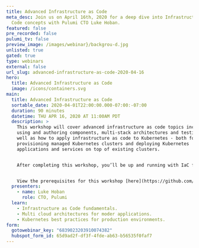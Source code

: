 ```yaml
---
title: Advanced Infrastructure as Code
meta_desc: Join us on April 16th, 2020 for a deep dive into Infrastructure as
  Code concepts with Pulumi CTO Luke Hoban.
featured: false
pre_recorded: false
pulumi_tv: false
preview_image: /images/webinar}/backgrou-d.jpg
unlisted: true
gated: true
type: webinars
external: false
url_slug: advanced-infrastructure-as-code-2020-04-16
hero:
  title: Advanced Infrastructure as Code
  image: /icons/containers.svg
main:
  title: Advanced Infrastructure as Code
  sortable_date: 2020-04-01T22:00:00.000-07:00:-07:00
  duration: 90 minutes
  datetime: THU APR 16, 2020 AT 11:00AM PDT
  description: >
    This workshop will cover advanced infrastructure as code topics including
    using and authoring components, multi-stack architectures and testing - as
    well as how to apply infrastructure as code to Kubernetes - both for
    provisioning managed Kubernetes clusters and deploying Kubernetes
    applications and services on top of existing clusters.


    After completing this workshop, you’ll be up and running with IaC fundamentals, modern application architectures across many clouds, and Kubernetes best-practices that are ready for production environments. You’ll also be ready to empower your development teams to be more productive - continuously deploying both their applications and infrastructure.


    View the prerequisites for this workshop [here](https://github.com/pulumi/infrastructure-as-code-workshop/blob/master/00-installing-prerequisites.md).
  presenters:
    - name: Luke Hoban
      role: CTO, Pulumi
  learn:
    - Infrastructure as Code fundamentals.
    - Multi cloud architectures for moder applications.
    - Kubernetes best practices for production environments.
form:
  gotowebinar_key: "6839023203910074382"
  hubspot_form_id: 65d9ad2f-df3f-4fde-ab63-b56535f0faf7
---
```

